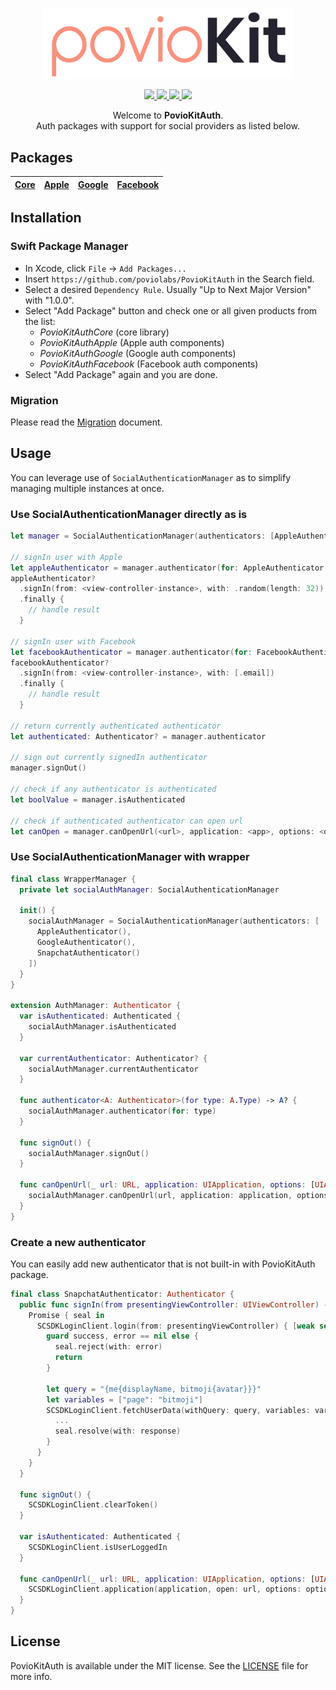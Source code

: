 <p align="center">
    <img src="Resources/PovioKit.png" width="400" max-width="90%" alt="PovioKit" />
</p>

<p align="center">
    <a href="https://swiftpackageregistry.com/poviolabs/PovioKitAuth" alt="Package">
        <img src="https://img.shields.io/badge/SPM-Swift-lightgrey.svg" />
    </a>
    <a href="https://www.swift.org" alt="Swift">
        <img src="https://img.shields.io/badge/Swift-5-orange.svg" />
    </a>
    <a href="./LICENSE" alt="License">
        <img src="https://img.shields.io/badge/Licence-MIT-red.svg" />
    </a>
    <a href="https://github.com/poviolabs/PovioKitAuth/actions/workflows/Tests.yml" alt="Tests Status">
        <img src="https://github.com/poviolabs/PovioKitAuth/actions/workflows/Tests.yml/badge.svg" />
    </a>
</p>

<p align="center">
    Welcome to <b>PovioKitAuth</b>.
    <br />Auth packages with support for social providers as listed below.
</p>

## Packages

| [Core](Resources/Core) | [Apple](Resources/Apple) | [Google](Resources/Google) | [Facebook](Resources/Facebook) |
| :-: | :-: | :-: | :-: |

## Installation

### Swift Package Manager
- In Xcode, click `File` -> `Add Packages...`  
- Insert `https://github.com/poviolabs/PovioKitAuth` in the Search field.
- Select a desired `Dependency Rule`. Usually "Up to Next Major Version" with "1.0.0".
- Select "Add Package" button and check one or all given products from the list:
  - *PovioKitAuthCore* (core library)
  - *PovioKitAuthApple* (Apple auth components)
  - *PovioKitAuthGoogle* (Google auth components)
  - *PovioKitAuthFacebook* (Facebook auth components)
- Select "Add Package" again and you are done.

### Migration

Please read the [Migration](MIGRATING.md) document.

## Usage
You can leverage use of `SocialAuthenticationManager` as to simplify managing multiple instances at once.

### Use SocialAuthenticationManager directly as is
```swift
let manager = SocialAuthenticationManager(authenticators: [AppleAuthenticator(), FacebookAuthenticator()])

// signIn user with Apple
let appleAuthenticator = manager.authenticator(for: AppleAuthenticator.self)
appleAuthenticator?
  .signIn(from: <view-controller-instance>, with: .random(length: 32))
  .finally {
    // handle result
  }
  
// signIn user with Facebook
let facebookAuthenticator = manager.authenticator(for: FacebookAuthenticator.self)
facebookAuthenticator?
  .signIn(from: <view-controller-instance>, with: [.email])
  .finally {
    // handle result
  }
  
// return currently authenticated authenticator
let authenticated: Authenticator? = manager.authenticator

// sign out currently signedIn authenticator
manager.signOut()

// check if any authenticator is authenticated
let boolValue = manager.isAuthenticated

// check if authenticated authenticator can open url
let canOpen = manager.canOpenUrl(<url>, application: <app>, options: <options>) 
```

### Use SocialAuthenticationManager with wrapper
```swift
final class WrapperManager {
  private let socialAuthManager: SocialAuthenticationManager
  
  init() {
    socialAuthManager = SocialAuthenticationManager(authenticators: [
      AppleAuthenticator(),
      GoogleAuthenticator(),
      SnapchatAuthenticator()
    ])
  }
}

extension AuthManager: Authenticator {
  var isAuthenticated: Authenticated {
    socialAuthManager.isAuthenticated
  }
  
  var currentAuthenticator: Authenticator? {
    socialAuthManager.currentAuthenticator
  }
  
  func authenticator<A: Authenticator>(for type: A.Type) -> A? {
    socialAuthManager.authenticator(for: type)
  }
  
  func signOut() {
    socialAuthManager.signOut()
  }
  
  func canOpenUrl(_ url: URL, application: UIApplication, options: [UIApplication.OpenURLOptionsKey: Any]) -> Bool {
    socialAuthManager.canOpenUrl(url, application: application, options: options)
  }
}
```

### Create a new authenticator
You can easily add new authenticator that is not built-in with PovioKitAuth package.

```swift
final class SnapchatAuthenticator: Authenticator {
  public func signIn(from presentingViewController: UIViewController) -> Promise<Response> {
    Promise { seal in
      SCSDKLoginClient.login(from: presentingViewController) { [weak self] success, error in
        guard success, error == nil else {
          seal.reject(with: error)
          return
        }
        
        let query = "{me{displayName, bitmoji{avatar}}}"
        let variables = ["page": "bitmoji"]
        SCSDKLoginClient.fetchUserData(withQuery: query, variables: variables) { resources in
          ...
          seal.resolve(with: response)
        }
      }
    }
  }
  
  func signOut() {
    SCSDKLoginClient.clearToken()
  }
  
  var isAuthenticated: Authenticated {
    SCSDKLoginClient.isUserLoggedIn
  }
  
  func canOpenUrl(_ url: URL, application: UIApplication, options: [UIApplication.OpenURLOptionsKey: Any]) -> Bool {
    SCSDKLoginClient.application(application, open: url, options: options)
  }
}
```

## License

PovioKitAuth is available under the MIT license. See the [LICENSE](LICENSE) file for more info.

